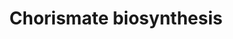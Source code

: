 ---
annotations:
- type: Pathway Ontology
  value: metabolic pathway of secondary metabolites
authors:
- Anwesha
- Eweitz
description: This event has been computationally inferred from an event that has been
  demonstrated in another species.<p>The inference is based on Ensembl Compara orthology
  projection. Briefly, reactions for which all involved PhysicalEntities (in input,
  output and catalyst) have a mapped ortholog or paralog are inferred to the other
  species. High-level events are also inferred for these events to allow for easier
  navigation.<p>Details of projection methods and parameters may be found <a href="/projection.html">here.</a><p>  Source:[http://plantreactome.gramene.org/
  Plant Reactome].
last-edited: 2021-05-28
organisms:
- Arabidopsis thaliana
redirect_from:
- /index.php/Pathway:WP2993
- /instance/WP2993
schema-jsonld:
- '@context': https://schema.org/
  '@id': https://wikipathways.github.io/pathways/WP2993.html
  '@type': Dataset
  creator:
    '@type': Organization
    name: WikiPathways
  description: This event has been computationally inferred from an event that has
    been demonstrated in another species.<p>The inference is based on Ensembl Compara
    orthology projection. Briefly, reactions for which all involved PhysicalEntities
    (in input, output and catalyst) have a mapped ortholog or paralog are inferred
    to the other species. High-level events are also inferred for these events to
    allow for easier navigation.<p>Details of projection methods and parameters may
    be found <a href="/projection.html">here.</a><p>  Source:[http://plantreactome.gramene.org/
    Plant Reactome].
  keywords:
  - Homologues of
  - Pi
  - 3DHQ
  - (LOC_OS06G04280.1)
  - synthase
  - Shikimate kinase
  - D-erythrose-4-phosphate
  - 3-deoxy-D-arabino-heptulosonate-7-phosphate
  - NADP+
  - AT5G66120
  - 3-deoxy-7-phosphoheptulonate
  - 1-carboxyvinyltransferase
  - PEP
  - SKMP
  - ADP
  - 5-enolpyruvyl-shikimate-3-phosphate
  - 3-phosphoshikimate
  - ATP
  - NADPH
  - H2O
  - SKM
  - 3-dehydro-shikimate
  - AT3G06350
  - CRSM
  - AT1G48850
  license: CC0
  name: Chorismate biosynthesis
seo: CreativeWork
title: Chorismate biosynthesis
wpid: WP2993
---
